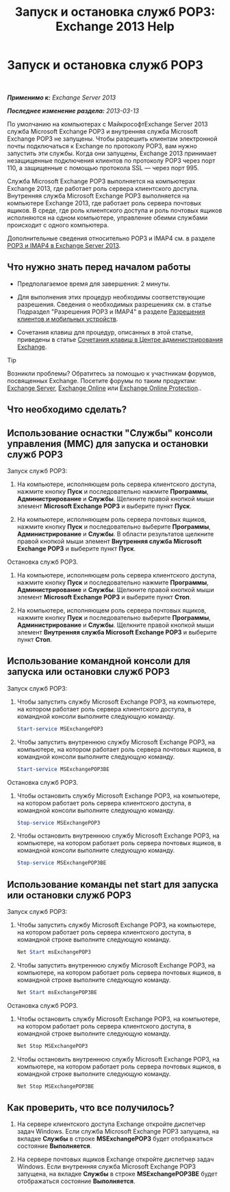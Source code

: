 ﻿---
title: 'Запуск и остановка служб POP3: Exchange 2013 Help'
TOCTitle: Запуск и остановка служб POP3
ms:assetid: 3d543921-d8c9-4d4b-99a1-82446b585ceb
ms:mtpsurl: https://technet.microsoft.com/ru-ru/library/Aa997475(v=EXCHG.150)
ms:contentKeyID: 50487859
ms.date: 04/30/2018
mtps_version: v=EXCHG.150
ms.translationtype: HT
---

# Запуск и остановка служб POP3

 

_**Применимо к:** Exchange Server 2013_

_**Последнее изменение раздела:** 2013-03-13_

По умолчанию на компьютерах с МайкрософтExchange Server 2013 служба Microsoft Exchange POP3 и внутренняя служба Microsoft Exchange POP3 не запущены. Чтобы разрешить клиентам электронной почты подключаться к Exchange по протоколу POP3, вам нужно запустить эти службы. Когда они запущены, Exchange 2013 принимает незащищенные подключения клиентов по протоколу POP3 через порт 110, а защищенные с помощью протокола SSL — через порт 995.

Служба Microsoft Exchange POP3 выполняется на компьютерах Exchange 2013, где работает роль сервера клиентского доступа. Внутренняя служба Microsoft Exchange POP3 выполняется на компьютере Exchange 2013, где работает роль сервера почтовых ящиков. В среде, где роль клиентского доступа и роль почтовых ящиков исполняются на одном компьютере, управление обеими службами происходит с одного компьютера.

Дополнительные сведения относительно POP3 и IMAP4 см. в разделе [POP3 и IMAP4 в Exchange Server 2013](pop3-and-imap4-in-exchange-server-2013-exchange-2013-help.md).

## Что нужно знать перед началом работы

  - Предполагаемое время для завершения: 2 минуты.

  - Для выполнения этих процедур необходимы соответствующие разрешения. Сведения о необходимых разрешениях см. в статье Подраздел "Разрешения POP3 и IMAP4" в разделе [Разрешения клиентов и мобильных устройств](clients-and-mobile-devices-permissions-exchange-2013-help.md).

  - Сочетания клавиш для процедур, описанных в этой статье, приведены в статье [Сочетания клавиш в Центре администрирования Exchange](keyboard-shortcuts-in-the-exchange-admin-center-exchange-online-protection-help.md).

> [!TIP]  
> Возникли проблемы? Обратитесь за помощью к участникам форумов, посвященных Exchange. Посетите форумы по таким продуктам: <a href="https://go.microsoft.com/fwlink/p/?linkid=60612">Exchange Server</a>, <a href="https://go.microsoft.com/fwlink/p/?linkid=267542">Exchange Online</a> или <a href="https://go.microsoft.com/fwlink/p/?linkid=285351">Exchange Online Protection</a>..


## Что необходимо сделать?

## Использование оснастки "Службы" консоли управления (MMC) для запуска и остановки служб POP3

Запуск служб POP3:

1.  На компьютере, исполняющем роль сервера клиентского доступа, нажмите кнопку **Пуск** и последовательно нажмите **Программы**, **Администрирование** и **Службы**. Щелкните правой кнопкой мыши элемент **Microsoft Exchange POP3** и выберите пункт **Пуск**.

2.  На компьютере, исполняющем роль сервера почтовых ящиков, нажмите кнопку **Пуск** и последовательно выберите **Программы**, **Администрирование** и **Службы**. В области результатов щелкните правой кнопкой мыши элемент **Внутренняя служба Microsoft Exchange POP3** и выберите пункт **Пуск**.

Остановка служб POP3.

1.  На компьютере, исполняющем роль сервера клиентского доступа, нажмите кнопку **Пуск** и последовательно нажмите **Программы**, **Администрирование** и **Службы**. Щелкните правой кнопкой мыши элемент **Microsoft Exchange POP3** и выберите пункт **Стоп**.

2.  На компьютере, исполняющем роль сервера почтовых ящиков, нажмите кнопку **Пуск** и последовательно выберите **Программы**, **Администрирование** и **Службы**. Щелкните правой кнопкой мыши элемент **Внутренняя служба Microsoft Exchange POP3** и выберите пункт **Стоп**.

## Использование командной консоли для запуска или остановки служб POP3

Запуск служб POP3:

1.  Чтобы запустить службу Microsoft Exchange POP3, на компьютере, на котором работает роль сервера клиентского доступа, в командной консоли выполните следующую команду.
    
    ```powershell
	Start-service MSExchangePOP3
	```

2.  Чтобы запустить внутреннюю службу Microsoft Exchange POP3, на компьютере, на котором работает роль сервера почтовых ящиков, в командной консоли выполните следующую команду.
    
    ```powershell
	Start-service MSExchangePOP3BE
	```

Остановка служб POP3.

1.  Чтобы остановить службу Microsoft Exchange POP3, на компьютере, на котором работает роль сервера клиентского доступа, в командной консоли выполните следующую команду.
    
    ```powershell
	Stop-service MSExchangePOP3
	```

2.  Чтобы остановить внутреннюю службу Microsoft Exchange POP3, на компьютере, на котором работает роль сервера почтовых ящиков, в командной консоли выполните следующую команду.
    
    ```powershell
	Stop-service MSExchangePOP3BE
	```

## Использование команды net start для запуска или остановки служб POP3

Запуск служб POP3:

1.  Чтобы запустить службу Microsoft Exchange POP3, на компьютере, на котором работает роль сервера клиентского доступа, в командной строке выполните следующую команду.
    
    ```powershell
	Net Start msExchangePOP3
	```

2.  Чтобы запустить внутреннюю службу Microsoft Exchange POP3, на компьютере, на котором работает роль сервера почтовых ящиков, в командной строке выполните следующую команду.
    
    ```powershell
	Net Start msExchangePOP3BE
	```

Остановка служб POP3.

1.  Чтобы остановить службу Microsoft Exchange POP3, на компьютере, на котором работает роль сервера клиентского доступа, в командной строке выполните следующую команду.
    
    ```powershell
	Net Stop MSExchangePOP3
	```

2.  Чтобы остановить внутреннюю службу Microsoft Exchange POP3, на компьютере, на котором работает роль сервера почтовых ящиков, в командной строке выполните следующую команду.
    
    ```powershell
	Net Stop MSExchangePOP3BE
	```

## Как проверить, что все получилось?

1.  На сервере клиентского доступа Exchange откройте диспетчер задач Windows. Если служба Microsoft Exchange POP3 запущена, на вкладке **Службы** в строке **MSExchangePOP3** будет отображаться состояние **Выполняется**.

2.  На сервере почтовых ящиков Exchange откройте диспетчер задач Windows. Если внутренняя служба Microsoft Exchange POP3 запущена, на вкладке **Службы** в строке **MSExchangePOP3BE** будет отображаться состояние **Выполняется**.

